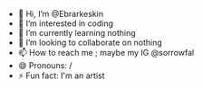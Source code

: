 - 👋 Hi, I’m @Ebrarkeskin
- 👀 I’m interested in coding 
- 🌱 I’m currently learning nothing
- 💞️ I’m looking to collaborate on nothing
- 📫 How to reach me ; maybe my IG @sorrowfal
- 😄 Pronouns: /
- ⚡ Fun fact: I'm an artist
